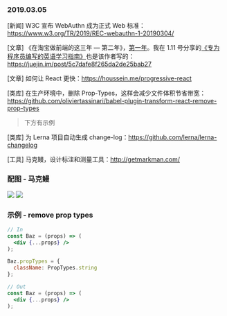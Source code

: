 ### 2019.03.05

[新闻] W3C 宣布 WebAuthn 成为正式 Web 标准：<https://www.w3.org/TR/2019/REC-webauthn-1-20190304/>

[文章] 《在淘宝做前端的这三年 — 第二年》，[第一年](https://zhuanlan.zhihu.com/p/55272391)。我在 1.11 号分享的[《专为程序员编写的英语学习指南》](https://wubaiqing.github.io/zaobao/2019/01/11.html)也是该作者写的：<https://juejin.im/post/5c7dafe8f265da2de25bab27>

[文章] 如何让 React 更快：<https://houssein.me/progressive-react>

[类库] 在生产环境中，删除 Prop-Types，这样会减少文件体积节省带宽：<https://github.com/oliviertassinari/babel-plugin-transform-react-remove-prop-types>
> 下方有示例

[类库] 为 Lerna 项目自动生成 change-log：<https://github.com/lerna/lerna-changelog>

[工具] 马克鳗，设计标注和测量工具：<http://getmarkman.com/>

### 配图 - 马克鳗
![](http://getmarkman.com/static/img/marks/length.gif)
![](http://getmarkman.com/static/img/marks/color.gif)

### 示例 - remove prop types
```jsx
// In
const Baz = (props) => (
  <div {...props} />
);

Baz.propTypes = {
  className: PropTypes.string
};

// Out
const Baz = (props) => (
  <div {...props} />
);
```
